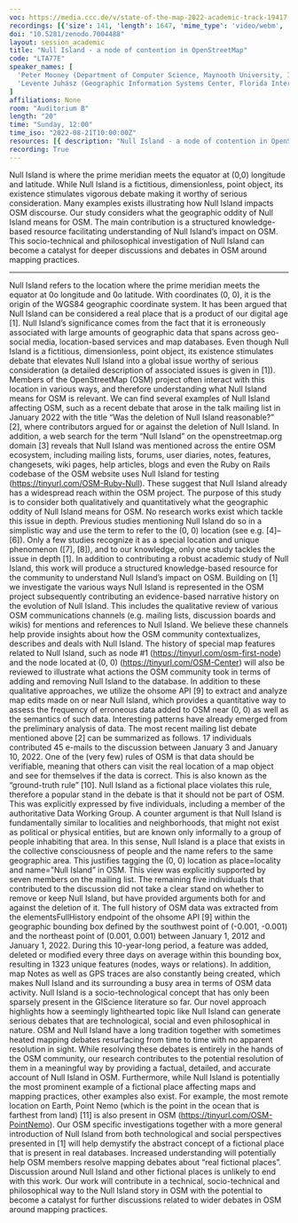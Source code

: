 ```yaml
---
voc: https://media.ccc.de/v/state-of-the-map-2022-academic-track-19417-null-island-a-node-of-contention-in-openstreetmap
recordings: [{'size': 141, 'length': 1647, 'mime_type': 'video/webm', 'language': 'eng', 'filename': 'sotm2022-19417-eng-Null_Island_-_a_node_of_contention_in_OpenStreetMap_webm-hd.webm', 'state': 'new', 'folder': 'webm-hd', 'high_quality': True, 'width': 1920, 'height': 1080, 'updated_at': '2022-10-15T15:45:20.173+02:00', 'recording_url': 'https://cdn.media.ccc.de/events/sotm/2022/webm-hd/sotm2022-19417-eng-Null_Island_-_a_node_of_contention_in_OpenStreetMap_webm-hd.webm', 'url': 'https://api.media.ccc.de/public/recordings/63071', 'event_url': 'https://api.media.ccc.de/public/events/d13397f0-860f-56a7-82f1-f99fcf0ff2d4', 'conference_url': 'https://api.media.ccc.de/public/conferences/sotm2022'}, {'size': 66, 'length': 1647, 'mime_type': 'video/webm', 'language': 'eng', 'filename': 'sotm2022-19417-eng-Null_Island_-_a_node_of_contention_in_OpenStreetMap_webm-sd.webm', 'state': 'new', 'folder': 'webm-sd', 'high_quality': False, 'width': 720, 'height': 576, 'updated_at': '2022-10-15T15:16:30.218+02:00', 'recording_url': 'https://cdn.media.ccc.de/events/sotm/2022/webm-sd/sotm2022-19417-eng-Null_Island_-_a_node_of_contention_in_OpenStreetMap_webm-sd.webm', 'url': 'https://api.media.ccc.de/public/recordings/63068', 'event_url': 'https://api.media.ccc.de/public/events/d13397f0-860f-56a7-82f1-f99fcf0ff2d4', 'conference_url': 'https://api.media.ccc.de/public/conferences/sotm2022'}, {'size': 25, 'length': 1647, 'mime_type': 'audio/mpeg', 'language': 'eng', 'filename': 'sotm2022-19417-eng-Null_Island_-_a_node_of_contention_in_OpenStreetMap_mp3.mp3', 'state': 'new', 'folder': 'mp3', 'high_quality': False, 'width': 0, 'height': 0, 'updated_at': '2022-10-15T14:58:34.119+02:00', 'recording_url': 'https://cdn.media.ccc.de/events/sotm/2022/mp3/sotm2022-19417-eng-Null_Island_-_a_node_of_contention_in_OpenStreetMap_mp3.mp3', 'url': 'https://api.media.ccc.de/public/recordings/63065', 'event_url': 'https://api.media.ccc.de/public/events/d13397f0-860f-56a7-82f1-f99fcf0ff2d4', 'conference_url': 'https://api.media.ccc.de/public/conferences/sotm2022'}, {'size': 42, 'length': 1647, 'mime_type': 'video/mp4', 'language': 'eng', 'filename': 'sotm2022-19417-eng-Null_Island_-_a_node_of_contention_in_OpenStreetMap_sd.mp4', 'state': 'new', 'folder': 'h264-sd', 'high_quality': False, 'width': 720, 'height': 576, 'updated_at': '2022-10-15T14:57:38.842+02:00', 'recording_url': 'https://cdn.media.ccc.de/events/sotm/2022/h264-sd/sotm2022-19417-eng-Null_Island_-_a_node_of_contention_in_OpenStreetMap_sd.mp4', 'url': 'https://api.media.ccc.de/public/recordings/63064', 'event_url': 'https://api.media.ccc.de/public/events/d13397f0-860f-56a7-82f1-f99fcf0ff2d4', 'conference_url': 'https://api.media.ccc.de/public/conferences/sotm2022'}, {'size': 101, 'length': 1647, 'mime_type': 'video/mp4', 'language': 'eng', 'filename': 'sotm2022-19417-eng-Null_Island_-_a_node_of_contention_in_OpenStreetMap_hd.mp4', 'state': 'new', 'folder': 'h264-hd', 'high_quality': True, 'width': 1920, 'height': 1080, 'updated_at': '2022-10-15T14:53:24.374+02:00', 'recording_url': 'https://cdn.media.ccc.de/events/sotm/2022/h264-hd/sotm2022-19417-eng-Null_Island_-_a_node_of_contention_in_OpenStreetMap_hd.mp4', 'url': 'https://api.media.ccc.de/public/recordings/63063', 'event_url': 'https://api.media.ccc.de/public/events/d13397f0-860f-56a7-82f1-f99fcf0ff2d4', 'conference_url': 'https://api.media.ccc.de/public/conferences/sotm2022'}]
doi: "10.5281/zenodo.7004488"
layout: session_academic
title: "Null Island - a node of contention in OpenStreetMap"
code: "LTA77E"
speaker_names: [
  'Peter Mooney (Department of Computer Science, Maynooth University, Ireland)',
  'Levente Juhász (Geographic Information Systems Center, Florida International University, Miami, USA)'
]
affiliations: None
room: "Auditorium B"
length: "20"
time: "Sunday, 12:00"
time_iso: "2022-08-21T10:00:00Z"
resources: [{ description: "Null Island - a node of contention in OpenStreetMap SLIDES", url: "/attachments/LTA77E_Null_Island_-_a_node_o_lteSKYq.pdf" }]
recording: True
---
```


Null Island is where the prime meridian meets the equator at (0,0) longitude and latitude. While Null Island is a fictitious, dimensionless, point object, its existence stimulates vigorous debate making it worthy of serious consideration. Many examples exists illustrating how Null Island impacts OSM discourse. Our study considers what the geographic oddity of Null Island means for OSM. The main contribution is a structured knowledge-based resource facilitating understanding of Null Island’s impact on OSM. This socio-technical and philosophical investigation of Null Island can become a catalyst for deeper discussions and debates in OSM around mapping practices.

<hr>

Null Island refers to the location where the prime meridian meets the equator at 0o longitude and 0o latitude. With coordinates (0, 0), it is the origin of the WGS84 geographic coordinate system. It has been argued that Null Island can be considered a real place that is a product of our digital age [1]. Null Island’s significance comes from the fact that it is erroneously associated with large amounts of geographic data that spans across geo-social media, location-based services and map databases. Even though Null Island is a fictitious, dimensionless, point object, its existence stimulates debate that elevates Null Island into a global issue worthy of serious consideration (a detailed description of associated issues is given in [1]). Members of the OpenStreetMap (OSM) project often interact with this location in various ways, and therefore understanding what Null Island means for OSM is relevant. We can find several examples of Null Island affecting OSM, such as a recent debate that arose in the talk mailing list in January 2022 with the title “Was the deletion of Null Island reasonable?” [2], where contributors argued for or against the deletion of Null Island. In addition, a web search for the term “Null Island” on the openstreetmap.org domain [3] reveals that Null Island was mentioned across the entire OSM ecosystem, including mailing lists, forums, user diaries, notes, features, changesets, wiki pages, help articles, blogs and even the Ruby on Rails codebase of the OSM website uses Null Island for testing (https://tinyurl.com/OSM-Ruby-Null). These suggest that Null Island already has a widespread reach within the OSM project. 
The purpose of this study is to consider both qualitatively and quantitatively what the geographic oddity of Null Island means for OSM. No research works exist which tackle this issue in depth. Previous studies mentioning Null Island do so in a simplistic way and use the term to refer to the (0, 0) location (see e.g. [4]–[6]). Only a few studies recognize it as a special location and unique phenomenon ([7], [8]), and to our knowledge, only one study tackles the issue in depth [1]. In addition to contributing a robust academic study of Null Island, this work will produce a structured knowledge-based resource for the community to understand Null Island’s impact on OSM. 
	Building on [1] we investigate the various ways Null Island is represented in the OSM project subsequently contributing an evidence-based narrative history on the evolution of Null Island. This includes the qualitative review of various OSM communications channels (e.g. mailing lists, discussion boards and wikis) for mentions and references to Null Island. We believe these channels help provide insights about how the OSM community contextualizes, describes  and deals with Null Island. The history of special map features related to Null Island, such as node #1 (https://tinyurl.com/osm-first-node) and the node located at (0, 0) (https://tinyurl.com/OSM-Center) will also be reviewed to illustrate what actions the OSM community took in terms of adding and removing Null Island to the database. In addition to these qualitative approaches, we utilize the ohsome API [9] to extract and analyze map edits made on or near Null Island, which provides a quantitative way to assess the frequency of erroneous data added to OSM near (0, 0) as well as the semantics of such data.
Interesting patterns have already emerged from the preliminary analysis of data. The most recent mailing list debate mentioned above [2] can be summarized as follows. 17 individuals contributed 45 e-mails to the discussion between January 3 and January 10, 2022. One of the (very few) rules of OSM is that data should be verifiable, meaning that others can visit the real location of a map object and see for themselves if the data is correct. This is also known as the “ground-truth rule” [10]. Null Island as a fictional place violates this rule, therefore a popular stand in the debate is that it should not be part of OSM. This was explicitly expressed by five individuals, including a member of the authoritative Data Working Group. A counter argument is that Null Island is fundamentally similar to localities and neighborhoods, that might not exist as political or physical entities, but are known only informally to a group of people inhabiting that area. In this sense, Null Island is a place that exists in the collective consciousness of people and the name refers to the same geographic area. This justifies tagging the (0, 0) location as place=locality and name=”Null Island” in OSM. This view was explicitly supported by seven members on the mailing list. The remaining five individuals that contributed to the discussion did not take a clear stand on whether to remove or keep Null Island, but have provided arguments both for and against the deletion of it.
The full history of OSM data was extracted from the elementsFullHistory endpoint of the ohsome API [9] within the geographic bounding box defined by the southwest point of (-0.001, -0.001) and the northeast point of (0.001, 0.001) between January 1, 2012 and January 1, 2022. During this 10-year-long period, a feature was added, deleted or modified every three days on average within this bounding box, resulting in 1323 unique features (nodes, ways or relations). In addition, map Notes as well as GPS traces are also constantly being created, which makes Null Island and its surrounding a busy area in terms of OSM data activity.
Null Island is a socio-technological concept that has only been sparsely present in the GIScience literature so far. Our novel approach highlights how a seemingly lighthearted topic like Null Island can generate serious debates that are technological, social and even philosophical in nature. OSM and Null Island have a long tradition together with sometimes heated mapping debates resurfacing from time to time with no apparent resolution in sight. While resolving these debates is entirely in the hands of the OSM community, our research contributes to the potential resolution of them in a meaningful way by providing a factual, detailed, and accurate account of Null Island in OSM. Furthermore, while Null Island is potentially the most prominent example of a fictional place affecting maps and mapping practices, other examples also exist. For example, the most remote location on Earth, Point Nemo (which is the point in the ocean that is farthest from land) [11] is also present in OSM (https://tinyurl.com/OSM-PointNemo). Our OSM specific investigations together with a more general introduction of Null Island from both technological and social perspectives presented in [1] will help demystify the abstract concept of a fictional place that is present in real databases. Increased understanding will potentially help OSM members resolve mapping debates about “real fictional places”. Discussion around Null Island and other fictional places is unlikely to end with this work. Our work will contribute in a technical, socio-technical and philosophical way to the Null Island story in OSM with the potential to become a catalyst for further discussions related to wider debates in OSM around mapping practices.

